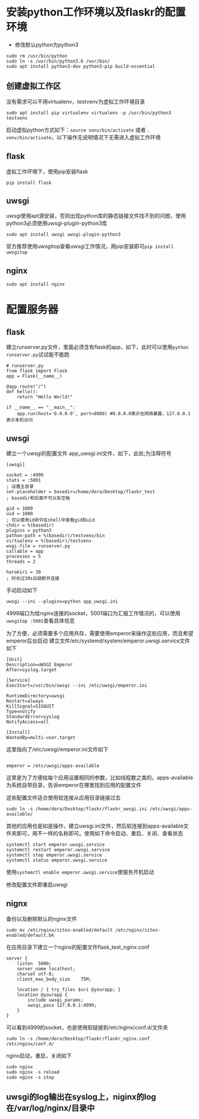 
# 安装python工作环境以及flaskr的配置环境

- 修改默认python为python3

```
sudo rm /usr/bin/python
sudo ln -s /usr/bin/python3.6 /usr/bin/
sudo apt install python3-dev python3-pip build-essential
```

## 创建虚拟工作区
没有需求可以不用virtualenv，testvenv为虚拟工作环境目录

`sudo apt install pip virtualenv
virtualenv -p /usr/bin/python3 testvenv`

启动虚拟python方式如下：`source venv/bin/activate` 或者 `. venv/bin/activate`，以下操作无说明情况下无需进入虚拟工作环境

## flask
虚拟工作环境下，使用pip安装flask

`pip install flask`

## uwsgi
uwsgi使用apt源安装，否则出现python库的静态链接文件找不到的问题，使用python3必须使用uwsgi-plugin-python3库

`sudo apt install uwsgi uwsgi-plugin-python3`

官方推荐使用uwsgitop查看uwsgi工作情况，用pip安装即可`pip install uwsgitop`

## nginx
`sudo apt install nginx`

# 配置服务器
## flask
建立runserver.py文件，里面必须含有flask的app，如下，此时可以使用`python runserver.py`试试能不能跑
```
# runserver.py
from flask import Flask
app = Flask(__name__)

@app.route("/")
def hello():
    return "Hello World!"

if __name__ == "__main__":
    app.run(host='0.0.0.0', port=8080) #0.0.0.0表示在网络暴露，127.0.0.1表示本机访问
```
## uwsgi
建立一个uwsgi的配置文件 app_uwsgi.ini文件，如下，此处;为注释符号
```
[uwsgi]

socket = :4999
stats = :5001
; 设置主目录
set-placeholder = basedir=/home/dora/Desktop/flaskr_test 
; basedir和后面不可以有空格

gid = 1000
uid = 1000
; 可以使用id命令在shell中查看gid和uid
chdir = %(basedir)
plugins = python3
pathon-path = %(basedir)/testvenv/bin
virtualenv = %(basedir)/testvenv
wsgi-file = runserver.py
callable = app
processes = 5
threads = 2

harakiri = 30 
; 时长过30s后就断开连接
```
手动启动如下

`uwsgi --ini --plugins=python app_uwsgi.ini `

4999端口为给nginx连接的socket，5001端口为汇报工作情况的，可以使用`uwsgitop :5001`查看具体信息

为了方便，必须需要多个应用共存，需要使用emperor来操作这些应用，而且希望emperor后台启动
建立文件/etc/systemd/system/emperor.uwsgi.service文件如下
```
[Unit]
Description=uWSGI Emperor
After=syslog.target

[Service]
ExecStart=/usr/bin/uwsgi --ini /etc/uwsgi/emperor.ini

RuntimeDirectory=uwsgi
Restart=always
KillSignal=SIGQUIT
Type=notify
StandardError=syslog
NotifyAccess=all

[Install]
WantedBy=multi-user.target
```
这里指向了/etc/uwsgi/emperor.ini文件如下
```[uwsgi]

emperor = /etc/uwsgi/apps-available
```

这里是为了方便给每个应用设置相同的参数，比如线程数之类的。apps-available为系统自带目录，告诉emperor在哪里找到应用的配置文件

这些配置文件适合使用软连接从应用目录链接过去

`sudo ln -s /home/dora/Desktop/flaskr/flaskr_uwsgi.ini /etc/uwsgi/apps-available/`

其他的应用也是如是操作，建立uwsgi.ini文件，然后软连接到apps-available文件夹即可，用不一样的名称即可。使用如下命令启动、重启、关闭、查看状态
```
systemctl start emperor.uwsgi.service
systemctl restart emperor.uwsgi.service
systemctl stop emperor.uwsgi.service
systemctl status emperor.uwsgi.service
```

使用`systemctl enable emperor.uwsgi.service`使服务开机启动

修改配置文件即重启uwsgi

## nignx
备份以及删除默认的nginx文件

`sudo mv /etc/nginx/sites-enabled/default /etc/nginx/sites-enabled/default.bk`

在应用目录下建立一个nginx的配置文件flask_test_nginx.conf
```
server {
    listen  5000;
    server_name localhost;
    charset utf-8;
    client_max_body_size    75M;

    location / { try_files $uri @yourapp; }
    location @yourapp {
        include uwsgi_params;
        uwsgi_pass 127.0.0.1:4999;
    }
}
```
可以看到4999的socket，也是使用软链接到/etc/nginx/conf.d/文件夹

`sudo ln -s /home/dora/Desktop/flaskr/flaskr_nginx.conf /etc/nginx/conf.d/`

nginx启动，重启，关闭如下
```
sudo nginx
sudo nginx -s reload
sudo nginx -s stop
```
## uwsgi的log输出在syslog上，niginx的log在/var/log/nginx/目录中
